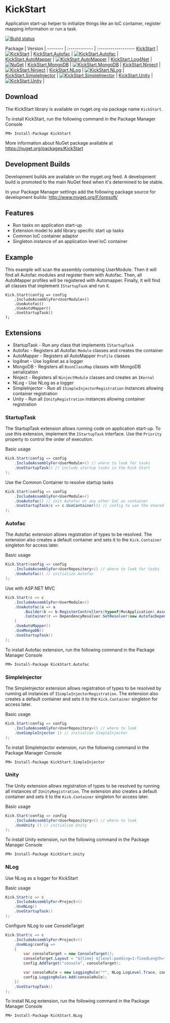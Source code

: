 # KickStart

Application start-up helper to initialize things like an IoC container, register mapping information or run a task.

[![Build status](https://ci.appveyor.com/api/projects/status/lk092y48a2b9f8ys)](https://ci.appveyor.com/project/LoreSoft/kickstart)

Package  | Version |
-------- | :------------ | :------------------
[KickStart](https://www.nuget.org/packages/KickStart/) |  [![KickStart](https://img.shields.io/nuget/v/KickStart.svg)](https://www.nuget.org/packages/KickStart/) |
[KickStart.Autofac](https://www.nuget.org/packages/KickStart.Autofac/) |  [![KickStart.Autofac](https://img.shields.io/nuget/v/KickStart.Autofac.svg)](https://www.nuget.org/packages/KickStart.Autofac/) |
[KickStart.AutoMapper](https://www.nuget.org/packages/KickStart.AutoMapper/) |  [![KickStart.AutoMapper](https://img.shields.io/nuget/v/KickStart.AutoMapper.svg)](https://www.nuget.org/packages/KickStart.AutoMapper/) |
[KickStart.Log4Net](https://www.nuget.org/packages/KickStart.Log4Net/) |  [![NuGet](https://img.shields.io/nuget/v/KickStart.Log4Net.svg)](https://www.nuget.org/packages/KickStart.Log4Net/) |
[KickStart.MongoDB](https://www.nuget.org/packages/KickStart.MongoDB/) |  [![KickStart.MongoDB](https://img.shields.io/nuget/v/KickStart.MongoDB.svg)](https://www.nuget.org/packages/KickStart.MongoDB/) |
[KickStart.Ninject](https://www.nuget.org/packages/KickStart.Ninject/) |  [![KickStart.Ninject](https://img.shields.io/nuget/v/KickStart.Ninject.svg)](https://www.nuget.org/packages/KickStart.Ninject/) |
[KickStart.NLog](https://www.nuget.org/packages/KickStart.NLog/) |  [![KickStart.NLog](https://img.shields.io/nuget/v/KickStart.NLog.svg)](https://www.nuget.org/packages/KickStart.NLog/) |
[KickStart.SimpleInjector](https://www.nuget.org/packages/KickStart.SimpleInjector/) |  [![KickStart.SimpleInjector](https://img.shields.io/nuget/v/KickStart.SimpleInjector.svg)](https://www.nuget.org/packages/KickStart.SimpleInjector/) |
[KickStart.Unity](https://www.nuget.org/packages/KickStart.Unity/) |  [![KickStart.Unity](https://img.shields.io/nuget/v/KickStart.Unity.svg)](https://www.nuget.org/packages/KickStart.Unity/) |

## Download

The KickStart library is available on nuget.org via package name `KickStart`.

To install KickStart, run the following command in the Package Manager Console

    PM> Install-Package KickStart
    
More information about NuGet package avaliable at
<https://nuget.org/packages/KickStart>

## Development Builds

Development builds are available on the myget.org feed.  A development build is promoted to the main NuGet feed when it's determined to be stable. 

In your Package Manager settings add the following package source for development builds:
<http://www.myget.org/F/loresoft/>

## Features

- Run tasks on application start-up
- Extension model to add library specific start up tasks
- Common IoC container adaptor
- Singleton instance of an application level IoC container


## Example

This example will scan the assembly containing UserModule.  Then it will find all Autofac modules and register them with Autofac.  Then, all AutoMapper profiles will be registered with Automapper. Finally, it will find all classes that implement `IStartupTask` and run it. 

    Kick.Start(config => config
        .IncludeAssemblyFor<UserModule>()
        .UseAutofac()
        .UseAutoMapper()
        .UseStartupTask()
    );

## Extensions

- StartupTask - Run any class that implements `IStartupTask`
- Autofac - Registers all Autofac `Module` classes and creates the container
- AutoMapper - Registers all AutoMapper `Profile` classes
- log4net - Use log4net as a logger
- MongoDB - Registers all `BsonClassMap` classes with MongoDB serialization
- Ninject - Registers all `NinjectModule` classes and creates an `IKernal`
- NLog - Use NLog as a logger
- SimpleInjector - Run all `ISimpleInjectorRegistration` instances allowing container registration
- Unity - Run all `IUnityRegistration` instances allowing container registration

### StartupTask

The StartupTask extension allows running code on application start-up. To use this extension, implement the `IStartupTask` interface. Use the `Priority` property to control the order of execution.


Basic usage

```csharp
Kick.Start(config => config
    .IncludeAssemblyFor<UserModule>() // where to look for tasks
    .UseStartupTask() // include startup tasks in the Kick Start        
);
```

Use the Common Container to resolve startup tasks

```csharp
Kick.Start(config => config
    .IncludeAssemblyFor<UserModule>()
    .UseAutofac() // init Autofac or any other IoC as container
    .UseStartupTask(c => c.UseContainer()) // config to use the shared container
);
```

### Autofac

The Autofac extension allows registration of types to be resolved.  The extension also creates a default container and sets it to the `Kick.Container` singleton for access later.

Basic usage

```csharp
Kick.Start(config => config
    .IncludeAssemblyFor<UserRepository>() // where to look for tasks
    .UseAutofac() // initialize Autofac        
);
```

Use with ASP.NET MVC

```csharp
Kick.Start(c => c
    .IncludeAssemblyFor<UserModule>()
    .UseAutofac(a => a
        .Builder(b => b.RegisterControllers(typeof(MvcApplication).Assembly)) // register all controllers 
        .Container(r => DependencyResolver.SetResolver(new AutofacDependencyResolver(r))) // set asp.net resolver
    )
    .UseAutoMapper()
    .UseMongoDB()
    .UseStartupTask()
);
```


To install Autofac extension, run the following command in the Package Manager Console

    PM> Install-Package KickStart.Autofac

### SimpleInjector 

The SimpleInjector extension allows registration of types to be resolved by running all instances of `ISimpleInjectorRegistration`.  The extension also creates a default container and sets it to the `Kick.Container` singleton for access later.

Basic usage

```csharp
Kick.Start(config => config
    .IncludeAssemblyFor<UserRepository>() // where to look
    .UseSimpleInjector () // initialize SimpleInjector         
);
```

To install SimpleInjector extension, run the following command in the Package Manager Console

    PM> Install-Package KickStart.SimpleInjector

### Unity 

The Unity extension allows registration of types to be resolved by running all instances of `IUnityRegistration`.  The extension also creates a default container and sets it to the `Kick.Container` singleton for access later.

Basic usage

```csharp
Kick.Start(config => config
    .IncludeAssemblyFor<UserRepository>() // where to look
    .UseUnity () // initialize Unity         
);
```

To install Unity extension, run the following command in the Package Manager Console

    PM> Install-Package KickStart.Unity

### NLog

Use NLog as a logger for KickStart

Basic usage

```csharp
Kick.Start(c => c
    .IncludeAssemblyFor<Project>()
    .UseNLog()
    .UseStartupTask()
);
```

Configure NLog to use ConsoleTarget

```csharp
Kick.Start(c => c
    .IncludeAssemblyFor<Project>()
    .UseNLog(config =>
    {
        var consoleTarget = new ConsoleTarget();
        consoleTarget.Layout = "${time} ${level:padding=1:fixedLength=true} ${logger:shortName=true} ${message} ${exception:format=tostring}";        
        config.AddTarget("console", consoleTarget);

        var consoleRule = new LoggingRule("*", NLog.LogLevel.Trace, consoleTarget);
        config.LoggingRules.Add(consoleRule);
    })
    .UseStartupTask()
);
```

To install NLog extension, run the following command in the Package Manager Console

    PM> Install-Package KickStart.NLog
